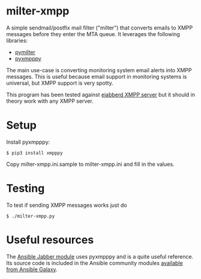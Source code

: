# milter-xmpp

A simple sendmail/postfix mail filter ("milter") that converts emails to XMPP
messages before they enter the MTA queue. It leverages the following libraries:

* [pymilter](https://www.pymilter.org/)
* [pyxmpppy](http://xmpppy.sourceforge.net/)

The main use-case is converting monitoring system email alerts into XMPP
messages. This is useful because email support in monitoring systems is
universal, but XMPP support is very spotty.

This program has been tested against [ejabberd XMPP server](https://www.ejabberd.im)
but it should in theory work with any XMPP server.

# Setup

Install pyxmpppy:

    $ pip3 install xmpppy

Copy milter-xmpp.ini.sample to milter-xmpp.ini and fill in the values.

# Testing

To test if sending XMPP messages works just do

    $ ./milter-xmpp.py

# Useful resources

The
[Ansible Jabber module](https://docs.ansible.com/ansible/latest/modules/jabber_module.html)
uses pyxmpppy and is a quite useful reference. Its source code is included in
the Ansible community modules
[available from Ansible Galaxy](https://galaxy.ansible.com/community/general).
